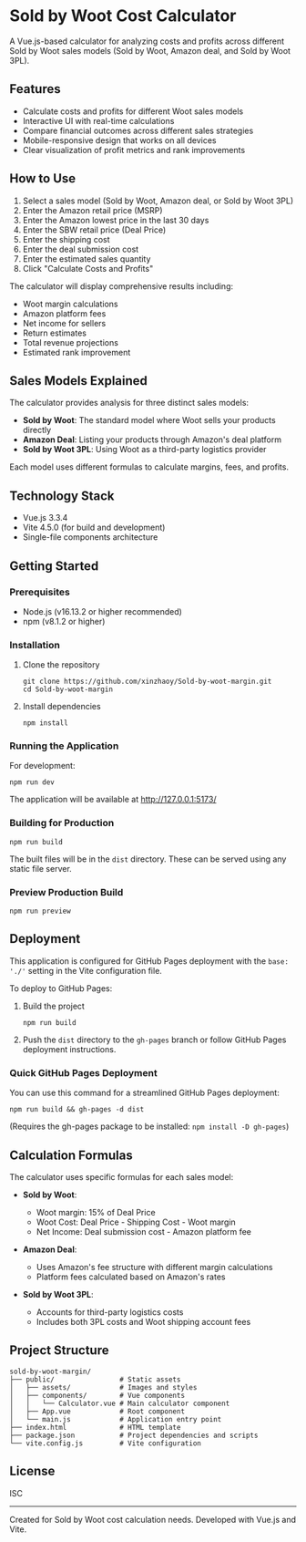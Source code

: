 # Sold by Woot Cost Calculator

A Vue.js-based calculator for analyzing costs and profits across different Sold by Woot sales models (Sold by Woot, Amazon deal, and Sold by Woot 3PL).

## Features

- Calculate costs and profits for different Woot sales models
- Interactive UI with real-time calculations
- Compare financial outcomes across different sales strategies
- Mobile-responsive design that works on all devices
- Clear visualization of profit metrics and rank improvements

## How to Use

1. Select a sales model (Sold by Woot, Amazon deal, or Sold by Woot 3PL)
2. Enter the Amazon retail price (MSRP)
3. Enter the Amazon lowest price in the last 30 days
4. Enter the SBW retail price (Deal Price)
5. Enter the shipping cost
6. Enter the deal submission cost
7. Enter the estimated sales quantity
8. Click "Calculate Costs and Profits"

The calculator will display comprehensive results including:
- Woot margin calculations
- Amazon platform fees
- Net income for sellers
- Return estimates
- Total revenue projections
- Estimated rank improvement

## Sales Models Explained

The calculator provides analysis for three distinct sales models:

- **Sold by Woot**: The standard model where Woot sells your products directly
- **Amazon Deal**: Listing your products through Amazon's deal platform
- **Sold by Woot 3PL**: Using Woot as a third-party logistics provider

Each model uses different formulas to calculate margins, fees, and profits.

## Technology Stack

- Vue.js 3.3.4
- Vite 4.5.0 (for build and development)
- Single-file components architecture

## Getting Started

### Prerequisites

- Node.js (v16.13.2 or higher recommended)
- npm (v8.1.2 or higher)

### Installation

1. Clone the repository
   ```
   git clone https://github.com/xinzhaoy/Sold-by-woot-margin.git
   cd Sold-by-woot-margin
   ```

2. Install dependencies
   ```
   npm install
   ```

### Running the Application

For development:
```
npm run dev
```

The application will be available at http://127.0.0.1:5173/

### Building for Production

```
npm run build
```

The built files will be in the `dist` directory. These can be served using any static file server.

### Preview Production Build

```
npm run preview
```

## Deployment

This application is configured for GitHub Pages deployment with the `base: './'` setting in the Vite configuration file.

To deploy to GitHub Pages:

1. Build the project
   ```
   npm run build
   ```

2. Push the `dist` directory to the `gh-pages` branch or follow GitHub Pages deployment instructions.

### Quick GitHub Pages Deployment

You can use this command for a streamlined GitHub Pages deployment:

```
npm run build && gh-pages -d dist
```
(Requires the gh-pages package to be installed: `npm install -D gh-pages`)

## Calculation Formulas

The calculator uses specific formulas for each sales model:

- **Sold by Woot**:
  - Woot margin: 15% of Deal Price
  - Woot Cost: Deal Price - Shipping Cost - Woot margin
  - Net Income: Deal submission cost - Amazon platform fee

- **Amazon Deal**:
  - Uses Amazon's fee structure with different margin calculations
  - Platform fees calculated based on Amazon's rates

- **Sold by Woot 3PL**:
  - Accounts for third-party logistics costs
  - Includes both 3PL costs and Woot shipping account fees

## Project Structure

```
sold-by-woot-margin/
├── public/                # Static assets
│   ├── assets/            # Images and styles
│   ├── components/        # Vue components
│   │   └── Calculator.vue # Main calculator component
│   ├── App.vue            # Root component
│   └── main.js            # Application entry point
├── index.html             # HTML template
├── package.json           # Project dependencies and scripts
└── vite.config.js         # Vite configuration
```

## License

ISC

---

Created for Sold by Woot cost calculation needs. Developed with Vue.js and Vite. 